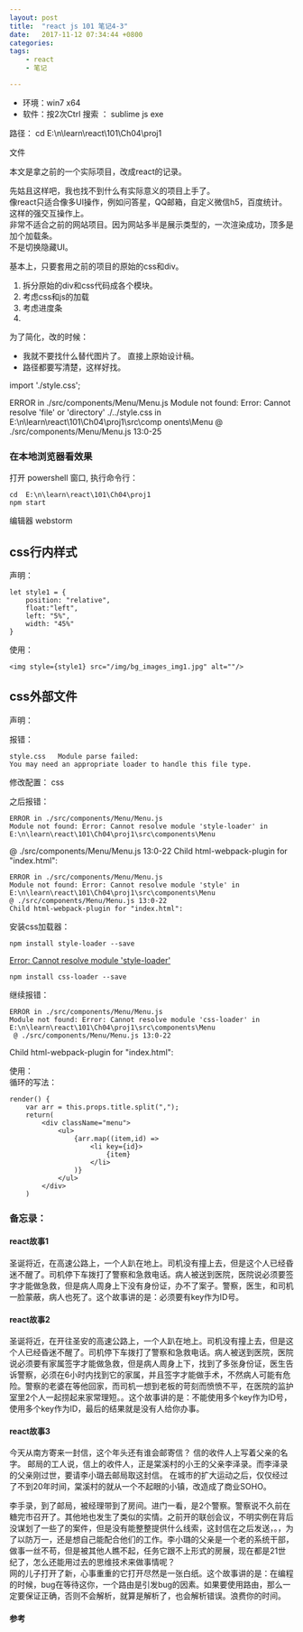 ```yaml
---
layout: post
title:  "react js 101 笔记4-3"
date:   2017-11-12 07:34:44 +0800
categories:  
tags: 
    - react
    - 笔记

---
```


* 环境：win7 x64
* 软件：按2次Ctrl 搜索 ： sublime js exe


路径： 	cd  E:\n\learn\react\101\Ch04\proj1

文件

本文是拿之前的一个实际项目，改成react的记录。

先姑且这样吧，我也找不到什么有实际意义的项目上手了。      
像react只适合像多UI操作，例如问答星，QQ邮箱，自定义微信h5，百度统计。这样的强交互操作上。  
非常不适合之前的网站项目。因为网站多半是展示类型的，一次渲染成功，顶多是加个加载条。   
不是切换隐藏UI。

	
基本上，只要套用之前的项目的原始的css和div。 

1. 拆分原始的div和css代码成各个模块。
2. 考虑css和js的加载
3. 考虑进度条
4.  

为了简化，改的时候：

* 我就不要找什么替代图片了。 直接上原始设计稿。
* 路径都要写清楚，这样好找。   



import './style.css';

ERROR in ./src/components/Menu/Menu.js
Module not found: Error: Cannot resolve 'file' or 'directory' ./../style.css in E:\n\learn\react\101\Ch04\proj1\src\comp
onents\Menu
 @ ./src/components/Menu/Menu.js 13:0-25











 
### 在本地浏览器看效果 ###

打开 powershell 窗口, 执行命令行： 

	cd  E:\n\learn\react\101\Ch04\proj1
	npm start 

编辑器  webstorm    

## css行内样式 ##

声明：   
	
    let style1 = {
        position: "relative",
        float:"left",
        left: "5%",
        width: "45%"
    }

使用：   

    <img style={style1} src="/img/bg_images_img1.jpg" alt=""/>


## css外部文件 ##

声明：


报错：

	style.css 	Module parse failed:
	You may need an appropriate loader to handle this file type.
修改配置：
css

之后报错：
	
	ERROR in ./src/components/Menu/Menu.js
	Module not found: Error: Cannot resolve module 'style-loader' in E:\n\learn\react\101\Ch04\proj1\src\components\Menu
 @ ./src/components/Menu/Menu.js 13:0-22
Child html-webpack-plugin for "index.html":


	ERROR in ./src/components/Menu/Menu.js
	Module not found: Error: Cannot resolve module 'style' in E:\n\learn\react\101\Ch04\proj1\src\components\Menu
 	@ ./src/components/Menu/Menu.js 13:0-22
	Child html-webpack-plugin for "index.html":

安装css加载器：
	
	npm install style-loader --save

[Error: Cannot resolve module 'style-loader'](https://stackoverflow.com/questions/35171288/error-cannot-resolve-module-style-loader)

	npm install css-loader --save

继续报错：

	ERROR in ./src/components/Menu/Menu.js
	Module not found: Error: Cannot resolve module 'css-loader' in E:\n\learn\react\101\Ch04\proj1\src\components\Menu
	 @ ./src/components/Menu/Menu.js 13:0-22
Child html-webpack-plugin for "index.html":


使用：   
循环的写法：

	
    render() {
        var arr = this.props.title.split(",");
        return(
            <div className="menu">
                <ul>
                    {arr.map((item,id) =>
                        <li key={id}>
                            {item}
                        </li>
                    )}
                </ul>
            </div>
        )

### 备忘录： ###
#### react故事1 ####

圣诞将近，在高速公路上，一个人趴在地上。司机没有撞上去，但是这个人已经昏迷不醒了。司机停下车拨打了警察和急救电话。病人被送到医院，医院说必须要签字才能做急救，但是病人周身上下没有身份证，办不了案子。警察，医生，和司机一脸蒙蔽，病人也死了。这个故事讲的是：必须要有key作为ID号。


#### react故事2 ####
圣诞将近，在开往圣安的高速公路上，一个人趴在地上。司机没有撞上去，但是这个人已经昏迷不醒了。司机停下车拨打了警察和急救电话。病人被送到医院，医院说必须要有家属签字才能做急救，但是病人周身上下，找到了多张身份证，医生告诉警察，必须在6小时内找到它的家属，并且签字才能做手术，不然病人可能有危险。警察的老婆在等他回家，而司机一想到老板的苛刻而愤愤不平，在医院的监护室里2个人一起捞起来家常理短。。这个故事讲的是：不能使用多个key作为ID号，使用多个key作为ID，最后的结果就是没有人给你办事。

#### react故事3 ####

今天从南方寄来一封信，这个年头还有谁会邮寄信？ 信的收件人上写着父亲的名字。  邮局的工人说，信上的收件人，正是棠溪村的小王的父亲李泽录。而李泽录的父亲刚过世，要请李小璐去邮局取这封信。
在城市的扩大运动之后，仅仅经过了不到20年时间，棠溪村的就从一个不起眼的小镇，改造成了商业SOHO。

李手录，到了邮局，被经理带到了房间。进门一看，是2个警察。警察说不久前在糖完市召开了。其他地也发生了类似的实情。之前开的联创会议，不明实例在背后没谋划了一些了的案件，但是没有能整整提供什么线索，这封信在之后发送，。，为了以防万一，还是想自己能配合他们的工作。李小璐的父亲是一个老的系统干部，做事一丝不苟，但是被其他人瞧不起，任务它跟不上形式的房展，现在都是21世纪了，怎么还能用过去的思维技术来做事情呢？   
网的儿子打开了新，心事重重的它打开尽然是一张白纸。这个故事讲的是：在编程的时候，bug在等待这你，一个路由是引发bug的因素。如果要使用路由，那么一定要保证正确，否则不会解析，就算是解析了，也会解析错误。浪费你的时间。

  
#### 参考 ####
